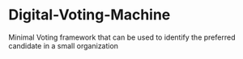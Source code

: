 # Digital-Voting-Machine
Minimal Voting framework that can be used to identify the preferred candidate in a small organization
